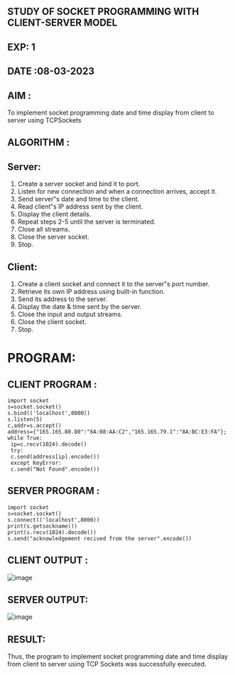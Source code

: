 ## STUDY OF SOCKET PROGRAMMING WITH CLIENT-SERVER MODEL
## EXP: 1
## DATE :08-03-2023
## AIM :
To implement socket programming date and time display from client to
server using TCPSockets
## ALGORITHM :
## Server:
1. Create a server socket and bind it to port.
2. Listen for new connection and when a connection arrives, accept it.
3. Send server‟s date and time to the client.
4. Read client‟s IP address sent by the client.
5. Display the client details.
6. Repeat steps 2-5 until the server is terminated.
7. Close all streams.
8. Close the server socket.
9. Stop.
## Client:
1. Create a client socket and connect it to the server‟s port number.
2. Retrieve its own IP address using built-in function.
3. Send its address to the server.
4. Display the date & time sent by the server.
5. Close the input and output streams.
6. Close the client socket.
7. Stop.
# PROGRAM:
## CLIENT PROGRAM :
```
import socket
s=socket.socket()
s.bind(('localhost',8000))
s.listen(5)
c,addr=s.accept()
address={"165.165.80.80":"6A:08:AA:C2","165.165.79.1":"8A:BC:E3:FA"};
while True:
 ip=c.recv(1024).decode()
 try:
 c.send(address[ip].encode())
 except KeyError:
 c.send("Not Found".encode())
```

## SERVER PROGRAM :
```
import socket
s=socket.socket()
s.connect(('localhost',8000))
print(s.getsockname())
print(s.recv(1024).decode())
s.send("acknowledgement recived from the server".encode())

``` 

## CLIENT OUTPUT :
![image](https://github.com/UdhayanithiM/19CS406-EX-1/assets/127933352/766f8a8f-37bc-48b8-a2f1-9cd5c2b219a7)

## SERVER OUTPUT:
![image](https://github.com/UdhayanithiM/19CS406-EX-1/assets/127933352/9fb936f3-3bad-464e-82d8-09bc3efe85af)

## RESULT:
Thus, the program to implement socket programming date and time display from client to 
server using TCP Sockets was successfully executed.


